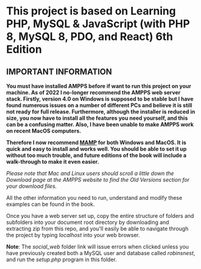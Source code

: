 <h1>This project is based on Learning PHP, MySQL & JavaScript (with PHP 8, MySQL 8, PDO, and React) 6th Edition</h1>

<h2>IMPORTANT INFORMATION</h2>

<b><p> You must have installed AMPPS before if want to run this project on your machine.
As of 2022 I no-longer recommend the AMPPS web server stack. Firstly, version 4.0 on Windows is supposed to be stable but I have found numerous issues on a number of different PCs and believe it is still not ready for full release. Furthermore, although the installer is reduced in size, you now have to install all the features you need yourself, and this can be a confusing matter. Also, I have been unable to make AMPPS work on recent MacOS computers.</p>

<p>Therefore I now recommend <a href='http://mamp.info'>MAMP</a> for both Windows and MacOS. It is quick and easy to install and works well. You should be able to set it up without too much trouble, and future editions of the book will include a walk-through to make it even easier.</p></b>

<p><i>Please note that Mac and Linux users should scroll a little down the Download page at the AMPPS website to find the Old Versions section for your download files.</i></p>

<p> All the other information you need to run, understand and modify these examples can be found in the book.</p>

<p>Once you have a web server set up, copy the entire structure of folders and subfolders into your document root directory by downloading and extracting zip from this repo, and you'll easily be able to navigate through the project by typing <i>localhost</i> into your web browser.

<p><b>Note</b>: The <i>social_web</i> folder link will issue errors when clicked unless you have previously created both a MySQL user and database called <i>robinsnest</i>, and run the <i>setup.php</i> program in this folder.</p>
